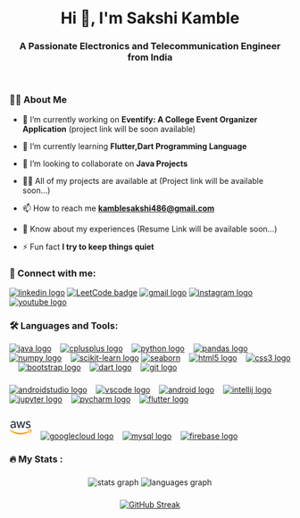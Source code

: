 <h1 align="center">Hi 👋, I'm Sakshi Kamble</h1>
<h3 align="center">A Passionate Electronics and Telecommunication Engineer from India</h3>

<!---<p align="left"> <img src="https://komarev.com/ghpvc/?username=jayeshpatil2418&label=Profile%20views&color=0e75b6&style=flat" alt="sakshikamble486" /> </p>--->

<!---<p align="left"> <a href="https://github.com/ryo-ma/github-profile-trophy"><img src="https://github-profile-trophy.vercel.app/?username=sakshikamble486" alt="jayeshpatil2418" /></a> </p>--->

<p align="left"> <a href="https://twitter.com/" target="blank"><img src="https://img.shields.io/twitter/follow/?logo=twitter&style=for-the-badge" alt="" /></a> </p>

<h3 align="left">👩‍💻 About Me</h3>

- 🔭 I’m currently working on **Eventify: A College Event Organizer Application** (project link will be soon available)

- 🌱 I’m currently learning **Flutter,Dart Programming Language**

- 👯 I’m looking to collaborate on **Java Projects**

- 👨‍💻 All of my projects are available at (Project link will be available soon...)

- 📫 How to reach me **kamblesakshi486@gmail.com**

- 📄 Know about my experiences (Resume Link will be available soon...)

- ⚡ Fun fact **I try to keep things quiet**

<h3 align="left">🔗 Connect with me:</h3>
<div align="left">
  <a href="https://linkedin.com/in/jayeshpatil2418" target="blank"><img src="https://img.shields.io/static/v1?message=LinkedIn&logo=linkedin&label=&color=0077B5&logoColor=white&labelColor=&style=for-the-badge" height="35" alt="linkedin logo"  /></a>
  <a href="https://leetcode.com/jayeshpatil2418" target="_blank"><img src="https://img.shields.io/badge/LeetCode-%23FFA116?logo=leetcode&logoColor=white&style=for-the-badge" height="35" alt="LeetCode badge" /></a>
  <a href="mailto:kamblesakhi486@gmail.com" target="blank"><img src="https://img.shields.io/static/v1?message=Gmail&logo=gmail&label=&color=D14836&logoColor=white&labelColor=&style=for-the-badge" height="35" alt="gmail logo"  /></a>
  <a href="https://instagram.com/jayeshpatil.2418" target="blank"><img src="https://img.shields.io/static/v1?message=Instagram&logo=instagram&label=&color=E4405F&logoColor=white&labelColor=&style=for-the-badge" height="35" alt="instagram logo"  /></a>
  <a href="https://youtube.com/@Techblast1827" target="blank"><img src="https://img.shields.io/static/v1?message=Youtube&logo=youtube&label=&color=FF0000&logoColor=white&labelColor=&style=for-the-badge" height="35" alt="youtube logo"  /></a>
</div>


###

<h3 align="left">🛠 Languages and Tools:</h3>
<div align="left">
  <a href="https://www.java.com" target="_blank" rel="noreferrer"><img src="https://cdn.jsdelivr.net/gh/devicons/devicon/icons/java/java-original.svg" height="40" alt="java logo"  /><img width="12" /></a>
  <a href="https://www.cplusplus.com/" target="_blank" rel="noreferrer"><img src="https://cdn.jsdelivr.net/gh/devicons/devicon/icons/cplusplus/cplusplus-original.svg" height="40" alt="cplusplus logo" /><img width="12" /></a>
  <a href="https://www.python.org" target="_blank" rel="noreferrer"><img src="https://cdn.jsdelivr.net/gh/devicons/devicon/icons/python/python-original.svg" height="40" alt="python logo"  /><img width="12" /></a>
  <a href="https://pandas.pydata.org/" target="_blank" rel="noreferrer"><img src="https://cdn.jsdelivr.net/gh/devicons/devicon/icons/pandas/pandas-original.svg" height="40" alt="pandas logo"  /><img width="12" /></a>
  <a href="https://numpy.org/" target="_blank" rel="noreferrer"><img src="https://cdn.jsdelivr.net/gh/devicons/devicon/icons/numpy/numpy-original.svg" height="40" alt="numpy logo" /><img width="12" /></a>
  <a href="https://scikit-learn.org/" target="_blank"><img src="https://cdn.jsdelivr.net/gh/devicons/devicon/icons/scikitlearn/scikitlearn-original.svg" height="40" alt="scikit-learn logo" /></a>
  <a href="https://seaborn.pydata.org/" target="_blank"><img src="https://seaborn.pydata.org/_images/logo-mark-lightbg.svg" alt="seaborn" height="40"/><img width="12" /></a>
  <a href="https://www.w3.org/html/" target="_blank" rel="noreferrer"><img src="https://cdn.jsdelivr.net/gh/devicons/devicon/icons/html5/html5-original.svg" height="40" alt="html5 logo"  /><img width="12" /></a>
  <a href="https://www.w3schools.com/css/" target="_blank" rel="noreferrer"><img src="https://cdn.jsdelivr.net/gh/devicons/devicon/icons/css3/css3-original.svg" height="40" alt="css3 logo"  /><img width="12" /></a>
  <a href="https://getbootstrap.com" target="_blank" rel="noreferrer"><img src="https://cdn.jsdelivr.net/gh/devicons/devicon/icons/bootstrap/bootstrap-original.svg" height="40" alt="bootstrap logo"  /><img width="12" /></a>
  <a href="https://dart.dev/" target="_blank" rel="noreferrer"><img src="https://cdn.jsdelivr.net/gh/devicons/devicon/icons/dart/dart-original.svg" height="40" alt="dart logo" /><img width="12" /></a>
  <a href="https://git-scm.com/" target="_blank" rel="noreferrer"><img src="https://cdn.jsdelivr.net/gh/devicons/devicon/icons/git/git-original.svg" height="40" alt="git logo" /><img width="12" /></a>
</div>

###

<div align="left">
  <a href="https://developer.android.com/studio" target="_blank" rel="noreferrer"><img src="https://cdn.jsdelivr.net/gh/devicons/devicon/icons/androidstudio/androidstudio-original.svg" height="40" alt="androidstudio logo" /><img width="12" /></a>
  <a href="https://code.visualstudio.com/" target="_blank" rel="noreferrer"><img src="https://cdn.jsdelivr.net/gh/devicons/devicon/icons/vscode/vscode-original.svg" height="40" alt="vscode logo" /><img width="12" /></a>
  <a href="https://developer.android.com" target="_blank" rel="noreferrer"><img src="https://cdn.jsdelivr.net/gh/devicons/devicon/icons/android/android-original.svg" height="40" alt="android logo" /><img width="12" /></a>
  <a href="https://www.jetbrains.com/idea/" target="_blank" rel="noreferrer"><img src="https://cdn.jsdelivr.net/gh/devicons/devicon/icons/intellij/intellij-original.svg" height="40" alt="intellij logo" /><img width="12" /></a>
  <a href="https://jupyter.org/" target="_blank" rel="noreferrer"><img src="https://cdn.jsdelivr.net/gh/devicons/devicon/icons/jupyter/jupyter-original.svg" height="40" alt="jupyter logo" /><img width="12" /></a>
  <a href="https://www.jetbrains.com/pycharm/" target="_blank" rel="noreferrer"><img src="https://cdn.jsdelivr.net/gh/devicons/devicon/icons/pycharm/pycharm-original.svg" height="40" alt="pycharm logo" /><img width="12" /></a>
  <a href="https://flutter.dev" target="_blank" rel="noreferrer"><img src="https://cdn.jsdelivr.net/gh/devicons/devicon/icons/flutter/flutter-original.svg" height="40" alt="flutter logo" /></a>

</div>

###

###

<div align="left">
  <a href="https://aws.amazon.com" target="_blank" rel="noreferrer"> <img src="https://raw.githubusercontent.com/devicons/devicon/master/icons/amazonwebservices/amazonwebservices-original-wordmark.svg" alt="aws"  height="40"/><img width="12" /></a>
  <a href="https://cloud.google.com" target="_blank" rel="noreferrer"><img src="https://cdn.jsdelivr.net/gh/devicons/devicon/icons/googlecloud/googlecloud-original.svg" height="40" alt="googlecloud logo"  /><img width="12" /></a>
  <a href="https://www.mysql.com/" target="_blank" rel="noreferrer"><img src="https://cdn.jsdelivr.net/gh/devicons/devicon/icons/mysql/mysql-original.svg" height="40" alt="mysql logo"  /><img width="12" /></a>
  <a href="https://firebase.google.com/" target="_blank" rel="noreferrer"><img src="https://cdn.jsdelivr.net/gh/devicons/devicon/icons/firebase/firebase-plain.svg" height="40" alt="firebase logo"  /></a>
</div>

<h3 align="left">🔥   My Stats :</h3>

###

<div align="center">
  <img src="https://github-readme-stats.vercel.app/api?username=sakshikamble486&hide_title=false&hide_rank=false&show_icons=true&include_all_commits=true&count_private=true&disable_animations=false&theme=github_dark&locale=en&hide_border=false" height="150" alt="stats graph"  />
  <img src="https://github-readme-stats.vercel.app/api/top-langs?username=sakshikamble486&locale=en&hide_title=false&layout=compact&card_width=320&langs_count=5&theme=github_dark&hide_border=false" height="150" alt="languages graph"  />
</div>

###

###

<div align="center">
  <a href="https://git.io/streak-stats"><img src="https://streak-stats.demolab.com?user=sakshikamble486&theme=dark" alt="GitHub Streak" /></a>
</div>

###
